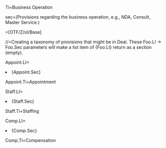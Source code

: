 Ti=Business Operation

sec=(Provisions regarding the business operation, e.g., NDA, Consult, Master Service.)

=[OTF/Z/ol/Base]

//=Creating a taxonomy of provisions that might be in Deal.  These Foo.LI -> Foo.Sec parameters will make a list item of {Foo.LI} return as a section (empty).
   
Appoint.LI=<li>{Appoint.Sec}</li>

Appoint.Ti=Appointment

Staff.LI=<li>{Staff.Sec}</li>

Staff.Ti=Staffing

Comp.LI=<li>{Comp.Sec}</li>

Comp.Ti=Compensation